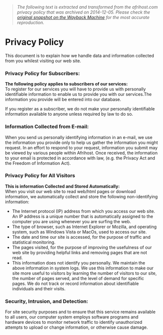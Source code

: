 > *The following text is extracted and transformed from the afrihost.com privacy policy that was archived on 2014-12-05. Please check the [original snapshot on the Wayback Machine](https://web.archive.org/web/20141205021759id_/http%3A//www.afrihost.com/site/page/privacy_policy) for the most accurate reproduction.*

# Privacy Policy

This document is to explain how we handle data and information collected from you whilest visiting our web site.

###  Privacy Policy for Subscribers:

**The following policy applies to subscribers of our services:**  
To register for our services you will have to provide us with personally identifiable information to enable us to provide you with our services.The information you provide will be entered into our database.

If you register as a subscriber, we do not make your personally identifiable information available to anyone unless required by law to do so.

###  Information Collected from E-mail:

When you send us personally identifying information in an e-mail, we use the information you provide only to help us gather the information you might request. In an effort to respond to your request, information you submit may be viewed by various people within Afrihost. Once received, the information to your email is protected in accordance with law, (e.g. the Privacy Act and the Freedom of Information Act).

###  Privacy Policy for All Visitors

**This is information Collected and Stored Automatically:**  
When you visit our web site to read web/html pages or download information, we automatically collect and store the following non-identifying information:

  * The Internet protocol (IP) address from which you access our web site. An IP address is a unique number that is automatically assigned to the computer you are using whenever you are surfing the web.
  * The type of browser, such as Internet Explorer or Mozilla, and operating system, such as Windows Vista or MacOs, used to access our site.
  * The date and time our site is accessed, for the purpose of traffic and statistical monitoring.
  * The pages visited, for the purpose of improving the usefulness of our web site by providing helpful links and removing pages that are not read.
  * This information does not identify you personally. We maintain the above information in system logs. We use this information to make our site more useful to visitors by learning the number of visitors to our site, the number of pages served, and the level of demand for specific pages. We do not track or record information about identifiable individuals and their visits.



###  Security, Intrusion, and Detection:

For site security purposes and to ensure that this service remains available to all users, our computer system employs software programs and hardware devices to monitor network traffic to identify unauthorized attempts to upload or change information, or otherwise cause damage.
